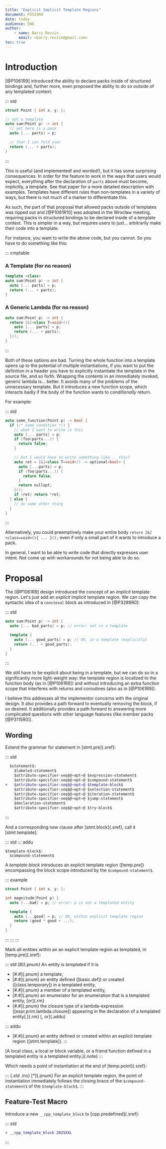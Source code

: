 ```yaml
---
title: "Explicit Implicit Template Regions"
document: P3525R0
date: today
audience: EWG
author:
    - name: Barry Revzin
      email: <barry.revzin@gmail.com>
toc: true
---
```


# Introduction

[@P1061R9] introduced the ability to declare packs inside of structured bindings and, further more, even proposed the ability to do so outside of any templated context:

::: std
```cpp
struct Point { int x, y; };

// not a template
auto sum(Point p) -> int {
  // yet here is a pack
  auto [... parts] = p;

  // that I can fold over
  return (... + parts);
}
```
:::

This is useful (and implemented! and worded!), but it has some surprising consequences. In order for the feature to work in the ways that users would expect, everything after the declaration of `parts` above must become, implicitly, a template. See that paper for a more detailed description with examples. Templates have different rules than non-templates in a variety of ways, but there is not much of a marker to differentiate this.

As such, the part of that proposal that allowed packs outside of templates was ripped out and [@P1061R10] was adopted in the Wrocław meeting, requiring packs in structured bindings to be declared inside of a template context. This is simpler in a way, but requires users to just... arbitrarily make their code into a template.

For instance, you want to write the above code, but you cannot. So you have to do something like this:

::: cmptable
### A Template (for no reason)
```cpp
template <class>
auto sum(Point p) -> int {
  auto [... parts] = p;
  return (... + parts);
}
```

### A Generic Lambda (for no reason)
```cpp
auto sum(Point p) -> int {
  return [&]<class T=void>(){
    auto [... parts] = p;
    return (... + parts);
  }();
}
```
:::

Both of these options are bad. Turning the whole function into a template opens up to the potential of multiple instantiations, if you want to put the definition in a header you have to explicitly instantiate the template in the source file, and so forth. Wrapping the contents in an immediately invoked, generic lambda is... better. It avoids many of the problems of the unnecessary template. But it introduces a new function scope, which interacts badly if the body of the function wants to _conditionally_ return.

For example:

::: std
```cpp
auto some_function(Point p) -> bool {
  if (/* some condition */) {
    // what I want to write is this
    auto [... parts] = p;
    if (foo(parts...)) {
      return false;
    }

    // but I would have to write something like... this?
    auto ret = [&]<class T=void>() -> optional<bool> {
      auto [...parts] = p;
      if (foo(parts...)) {
        return false;
      }
      return nullopt;
    }();
    if (ret) return *ret;
  } else {
    // do some other thing
  }
}
```
:::

Alternatively, you could preemptively make your entire body `return [&]<class=void>(){ ... }();` even if only a small part of it wants to introduce a pack.

In general, I want to be able to write code that directly expresses user intent. Not come up with workarounds for not being able to do so.

# Proposal

The [@P1061R9] design introduced the concept of an _implicit_ template region. Let's just add an _explicit_ implicit template region. We can copy the syntactic idea of a `consteval` block as introduced in [@P3289R0]:

::: std
```cpp
auto sum(Point p) -> int {
  auto [... bad_parts] = p; // error: not in a template

  template {
    auto [... good_parts] = p; // OK, in a template (explicitly)
    return (... + good_parts);
  }
}
```
:::

We still have to be explicit about being in a template, but we can do so in a significantly more light-weight way: the template region is localized to the function body (as in [@P1061R9]) and without introducing an extra function scope that interferes with returns and coroutines (also as in [@P1061R9]).

I believe this addresses all the implementor concerns with the original design. It also provides a path forward to eventually removing the block, if so desired. It additionally provides a path forward to answering more complicated questions with other language features (like member packs [@P3115R0]).

## Wording

Extend the grammar for statement in [stmt.pre]{.sref}:

::: std
```diff
  $statement$:
    $labeled-statement$
    $attribute-specifier-seq$@~opt~@ $expression-statement$
    $attribute-specifier-seq$@~opt~@ $compound-statement$
+   $attribute-specifier-seq$@~opt~@ $template-block$
    $attribute-specifier-seq$@~opt~@ $selection-statement$
    $attribute-specifier-seq$@~opt~@ $iteration-statement$
    $attribute-specifier-seq$@~opt~@ $jump-statement$
    $declaration-statement$
    $attribute-specifier-seq$@~opt~@ $try-block$
```
:::

And a corresponding new clause after [stmt.block]{.sref}, call it [stmt.template]:

::: std
::: addu
```
$template-block$:
  $compound-statement$
```

A *template block* introduces an explicit template region ([temp.pre]) encompassing the block scope introduced by the `$compound-statement$`.

::: example
```cpp
struct Point { int x, y; };

int magnitude(Point p) {
  auto [...bad] = p; // error: p is not a templated entity

  template {
    auto [...good] = p; // OK, within explicit template region
    return (good * good + ...);
  }
}
```
:::
:::
:::

Mark all entities within an an explicit template region as templated, in [temp.pre]{.sref}:

::: std
[8]{.pnum} An entity is *templated* if it is

* [#.#]{.pnum} a template,
* [#.#]{.pnum} an entity defined ([basic.def]) or created ([class.temporary]) in a templated entity,
* [#.#]{.pnum} a member of a templated entity,
* [#.#]{.pnum} an enumerator for an enumeration that is a templated entity, [or]{.rm}
* [#.#]{.pnum} the closure type of a lambda-expression ([expr.prim.lambda.closure]) appearing in the declaration of a templated entity[.]{.rm} [, or]{.addu}

::: addu
* [#.#]{.pnum} an entity defined or created within an explicit template region ([stmt.template]).
:::

[A local class, a local or block variable, or a friend function defined in a templated entity is a templated entity.]{.note}
:::

Which needs a point of instantiation at the end of [temp.point]{.sref}:

::: {.std .ins}
[*]{.pnum} For an explicit template region, the point of instantiation immediately follows the closing brace of the `$compound-statement$` of the `$template-block$`.
:::

## Feature-Test Macro

Introduce a new `__cpp_template_block` to [cpp.predefined]{.sref}:

::: std
```diff
+ __cpp_template_block 2025XXL
```
:::